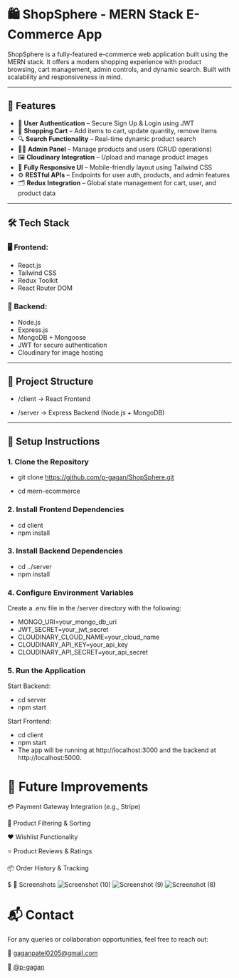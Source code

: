 # 🛍️ ShopSphere - MERN Stack E-Commerce App

ShopSphere is a fully-featured e-commerce web application built using the MERN stack. It offers a modern shopping experience with product browsing, cart management, admin controls, and dynamic search. Built with scalability and responsiveness in mind.

---

## 🚀 Features

- 🔐 **User Authentication** – Secure Sign Up & Login using JWT
- 🛒 **Shopping Cart** – Add items to cart, update quantity, remove items
- 🔍 **Search Functionality** – Real-time dynamic product search
- 🧑‍💼 **Admin Panel** – Manage products and users (CRUD operations)
- 🖼️ **Cloudinary Integration** – Upload and manage product images
- 📱 **Fully Responsive UI** – Mobile-friendly layout using Tailwind CSS
- ⚙️ **RESTful APIs** – Endpoints for user auth, products, and admin features
- 🗂️ **Redux Integration** – Global state management for cart, user, and product data

---

## 🛠️ Tech Stack

### 🖥️ Frontend:
- React.js
- Tailwind CSS
- Redux Toolkit
- React Router DOM

### 🔧 Backend:
- Node.js
- Express.js
- MongoDB + Mongoose
- JWT for secure authentication
- Cloudinary for image hosting

---

## 📂 Project Structure

- /client → React Frontend

- /server → Express Backend (Node.js + MongoDB)


---

## 🔧 Setup Instructions

### 1. Clone the Repository

- git clone https://github.com/p-gagan/ShopSphere.git

- cd mern-ecommerce

### 2. Install Frontend Dependencies

- cd client
- npm install

### 3. Install Backend Dependencies

- cd ../server
- npm install

### 4. Configure Environment Variables
Create a .env file in the /server directory with the following:

- MONGO_URI=your_mongo_db_uri
- JWT_SECRET=your_jwt_secret
- CLOUDINARY_CLOUD_NAME=your_cloud_name
- CLOUDINARY_API_KEY=your_api_key
- CLOUDINARY_API_SECRET=your_api_secret

### 5. Run the Application
Start Backend:

- cd server
- npm start

Start Frontend:

- cd client
- npm start
- The app will be running at http://localhost:3000 and the backend at http://localhost:5000.

# 🧪 Future Improvements
💳 Payment Gateway Integration (e.g., Stripe)

🎯 Product Filtering & Sorting

❤️ Wishlist Functionality

⭐ Product Reviews & Ratings

📦 Order History & Tracking

$ 📸 Screenshots
![Screenshot (10)](https://github.com/user-attachments/assets/6d92a640-8a36-42ca-8167-13a82d2c1523)
![Screenshot (9)](https://github.com/user-attachments/assets/3179be1e-049d-43a2-9b54-713f83c1a598)
![Screenshot (8)](https://github.com/user-attachments/assets/e8cce16c-a6ba-4ea3-8eeb-8b82aa266554)



# 📬 Contact
For any queries or collaboration opportunities, feel free to reach out:

📧 gaganpatel0205@gmail.com

🔗 [@p-gagan](https://github.com/p-gagan)

